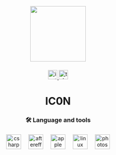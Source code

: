 <div align="center">
  <img height="150" src="https://media1.giphy.com/media/v1.Y2lkPTc5MGI3NjExMHc4MnBocW13bHNhY3JqaXk0M283bHI0NjJud3FtYnR3OGwxYm5iaCZlcD12MV9pbnRlcm5hbF9naWZfYnlfaWQmY3Q9cw/DnDI792c6uPz7KgnQN/giphy.gif"  />
</div>

###

<div align="center">
  <a href="https://www.instagram.com/who43hz/" target="_blank">
    <img src="https://img.shields.io/static/v1?message=Instagram&logo=instagram&label=&color=d2d2d2&logoColor=white&labelColor=&style=for-the-badge" height="25" alt="instagram logo"  />
  </a>
  <a href="https://t.me/rarevfx" target="_blank">
    <img src="https://img.shields.io/static/v1?message=Telegram&logo=telegram&label=&color=d2d2d2&logoColor=white&labelColor=&style=for-the-badge" height="25" alt="telegram logo"  />
  </a>
</div>

###

<h1 align="center">IC0N</h1>

###

<h3 align="center"></h3>

###

<h3 align="center">🛠 Language and tools</h3>

###

<div align="center">
  <img src="https://img.icons8.com/win10/512/FFFFFF/c-sharp-logo.png" height="40" alt="csharp logo"  />
  <img width="12" />
  <img src="https://img.icons8.com/ios11/512/FFFFFF/adobe-after-effects.png" height="40" alt="aftereffects logo"  />
  <img width="12" />
  <img src="https://www.iconsdb.com/icons/preview/white/apple-xxl.png" height="40" alt="apple logo"  />
  <img width="12" />
  <img src="https://www.iconsdb.com/icons/preview/white/linux-xxl.png" height="40" alt="linux logo"  />
  <img width="12" />
  <img src="https://img.icons8.com/m_rounded/512/FFFFFF/adobe-photoshop.png" height="40" alt="photoshop logo"  />
</div>


